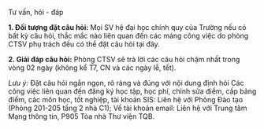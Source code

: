Tư vấn, hỏi - đáp

**1.  Đối tượng đặt câu hỏi:** Mọi SV hệ đại học chính quy của Trường nếu có bất kỳ câu hỏi, thắc mắc nào liên quan đến các mảng công việc do phòng CTSV phụ trách đều có thể đặt câu hỏi tại đây.

**2. Giải đáp câu hỏi:** Phòng CTSV sẽ trả lời các câu hỏi chậm nhất trong vòng 02 ngày (không kể T7, CN và các ngày lễ, tết).

_Lưu ý:_
Đặt câu hỏi ngắn ngọn, rõ ràng và đúng với nội dung định hỏi
Các công việc liên quan đến đăng ký học tập, học phí, chỉnh sửa điểm, cấp bảng điểm, các môn học, tốt nghiệp, tài khoản SIS: Liên hệ với Phòng Đào tạo (Phòng 201-205 tầng 2 nhà C1);
Về tài khoản email: Liên hệ với Trung tâm Mạng thông tin, P905 Tòa nhà Thư viện TQB.